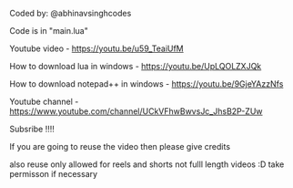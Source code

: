 Coded by: @abhinavsinghcodes

Code is in "main.lua"

Youtube video - https://youtu.be/u59_TeaiUfM

How to download lua in windows - https://youtu.be/UpLQOLZXJQk

How to download notepad++ in windows - https://youtu.be/9GjeYAzzNfs 

Youtube channel - https://www.youtube.com/channel/UCkVFhwBwvsJc_JhsB2P-ZUw

Subsribe !!!! 

If you are going to reuse the video then please give credits

also reuse only allowed for reels and shorts not fulll length videos :D take permisson if necessary 
